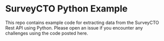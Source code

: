 # SurveyCTO Python Example

This repo contains example code for extracting data from the SurveyCTO Rest API using Python. Please open an issue if you encounter any challenges using the code posted here.
